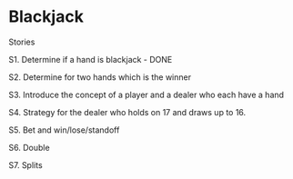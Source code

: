 Blackjack
=========

Stories


S1. Determine if a hand is blackjack - DONE

S2. Determine for two hands which is the winner

S3. Introduce the concept of a player and a dealer who each have a hand

S4. Strategy for the dealer who holds on 17 and draws up to 16.

S5. Bet and win/lose/standoff

S6. Double

S7. Splits
